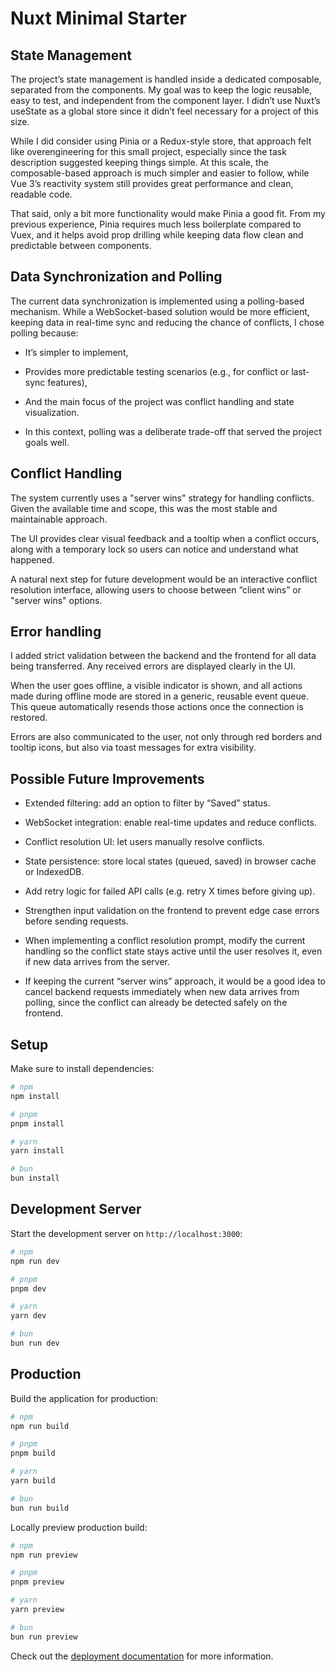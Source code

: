 # Nuxt Minimal Starter

## State Management

The project’s state management is handled inside a dedicated composable, separated from the components.
My goal was to keep the logic reusable, easy to test, and independent from the component layer.
I didn’t use Nuxt’s useState as a global store since it didn’t feel necessary for a project of this size.

While I did consider using Pinia or a Redux-style store, that approach felt like overengineering for this small project, especially since the task description suggested keeping things simple.
At this scale, the composable-based approach is much simpler and easier to follow, while Vue 3’s reactivity system still provides great performance and clean, readable code.

That said, only a bit more functionality would make Pinia a good fit.
From my previous experience, Pinia requires much less boilerplate compared to Vuex,
and it helps avoid prop drilling while keeping data flow clean and predictable between components.

## Data Synchronization and Polling

The current data synchronization is implemented using a polling-based mechanism.
While a WebSocket-based solution would be more efficient, keeping data in real-time sync and reducing the chance of conflicts,
I chose polling because:

- It’s simpler to implement,

- Provides more predictable testing scenarios (e.g., for conflict or last-sync features),

- And the main focus of the project was conflict handling and state visualization.

- In this context, polling was a deliberate trade-off that served the project goals well.

## Conflict Handling

The system currently uses a "server wins" strategy for handling conflicts.
Given the available time and scope, this was the most stable and maintainable approach.

The UI provides clear visual feedback and a tooltip when a conflict occurs,
along with a temporary lock so users can notice and understand what happened.

A natural next step for future development would be an interactive conflict resolution interface,
allowing users to choose between “client wins” or "server wins" options.

## Error handling

I added strict validation between the backend and the frontend for all data being transferred.
Any received errors are displayed clearly in the UI.

When the user goes offline, a visible indicator is shown, and all actions made during offline mode are stored in a generic, reusable event queue.
This queue automatically resends those actions once the connection is restored.

Errors are also communicated to the user, not only through red borders and tooltip icons, but also via toast messages for extra visibility.

## Possible Future Improvements

- Extended filtering: add an option to filter by “Saved” status.

- WebSocket integration: enable real-time updates and reduce conflicts.

- Conflict resolution UI: let users manually resolve conflicts.

- State persistence: store local states (queued, saved) in browser cache or IndexedDB.

- Add retry logic for failed API calls (e.g. retry X times before giving up).

- Strengthen input validation on the frontend to prevent edge case errors before sending requests.

- When implementing a conflict resolution prompt, modify the current handling so the conflict state stays active until the user resolves it, even if new data arrives from the server.

- If keeping the current “server wins” approach, it would be a good idea to cancel backend requests immediately when new data arrives from polling, since the conflict can already be detected safely on the frontend.

## Setup

Make sure to install dependencies:

```bash
# npm
npm install

# pnpm
pnpm install

# yarn
yarn install

# bun
bun install
```

## Development Server

Start the development server on `http://localhost:3000`:

```bash
# npm
npm run dev

# pnpm
pnpm dev

# yarn
yarn dev

# bun
bun run dev
```

## Production

Build the application for production:

```bash
# npm
npm run build

# pnpm
pnpm build

# yarn
yarn build

# bun
bun run build
```

Locally preview production build:

```bash
# npm
npm run preview

# pnpm
pnpm preview

# yarn
yarn preview

# bun
bun run preview
```

Check out the [deployment documentation](https://nuxt.com/docs/getting-started/deployment) for more information.
